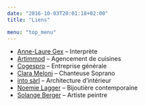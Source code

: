 ```yaml
---
date: "2016-10-03T20:01:18+02:00"
title: "Liens"

menu: "top_menu"
---
```


* [Anne-Laure Gex](http://annelauregex.ch/) – Interprète
* [Artimmod](http://www.artimmod.ch/) – Agencement de cuisines
* [Cogespro](http://www.cogespro.ch/) – Entreprise générale
* [Clara Meloni](http://www.clarameloni.com/) – Chanteuse Soprano
* [into sàrl](http://www.intosarl.ch/) – Architecture d’intérieur
* [Noemie Lagger](http://noemielagger.ch/) – Bijoutière contemporaine
* [Solange Berger](http://art-berger.ch/) – Artiste peintre
